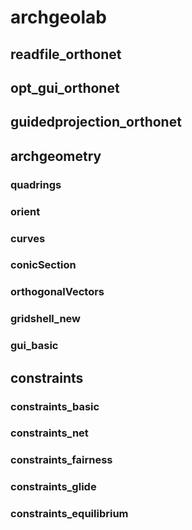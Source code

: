 
# archgeolab

## readfile_orthonet

## opt_gui_orthonet

## guidedprojection_orthonet


## archgeometry

### quadrings
### orient
### curves
### conicSection
### orthogonalVectors
### gridshell_new
### gui_basic

## constraints

### constraints_basic

### constraints_net

### constraints_fairness

### constraints_glide

### constraints_equilibrium